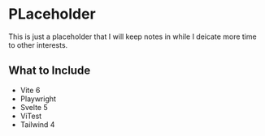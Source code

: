# PLaceholder

This is just a placeholder that I will keep notes in while I deicate more time to other interests.

## What to Include

- Vite 6
- Playwright
- Svelte 5
- ViTest
- Tailwind 4
